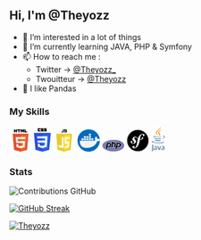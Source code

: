 ## Hi, I'm @Theyozz

- 👀 I’m interested in a lot of things
- 🌱 I’m currently learning JAVA, PHP & Symfony
- 📫 How to reach me :
  - Twitter -> <a href="https://twitter.com/Theyozz_">@Theyozz\_</a>
  - Twouitteur -> <a href="http://twouitteur.atwebpages.com/login.php">@Theyozz</a>
- 🐼 I like Pandas

### My Skills

<div>
    <img src="logo-html.png" alt="" width="40">
    <img src="logo-css.png" alt="" width="30">
    <img src="js-logo.png" alt="" width="40">
    <img src="logo-docker.png" alt="" width="40">
    <img src="logo-PHP.png" alt="" width="40">
    <img src="logo-Symfony.png" alt="" width="40">
    <img src="Java.png" alt="" width="25">
    
</div>

### Stats

![Contributions GitHub](https://github-readme-stats.vercel.app/api?username=theyozz&custom_title=Contributions%20GitHub&show_icons=true&locale=fr&count_private=true&hide=stars,issues&bg_color=0d1117&hide_border=true&icon_color=52BFEA&text_color=FFF&title_color=52BFEA)

[![GitHub Streak](https://github-readme-streak-stats.herokuapp.com?user=theyozz&hide_border=true&locale=fr&background=0d1117&ring=52BFEA&stroke=52BFEA&fire=52BFEA&sideNums=FFFFFF&currStreakLabel=FFFFFF&sideLabels=FFFFFF&dates=FFFFFF&currStreakNum=FFFFFF)](https://git.io/streak-stats)

[![Theyozz](https://github-profile-trophy.vercel.app/?username=theyozz&theme=onedark&rank=SECRET,SSS,SS,S,AAA,AA,A&no-bg=true&no-frame=true&margin-w=16)](https://github.com/ryo-ma/github-profile-trophy)
